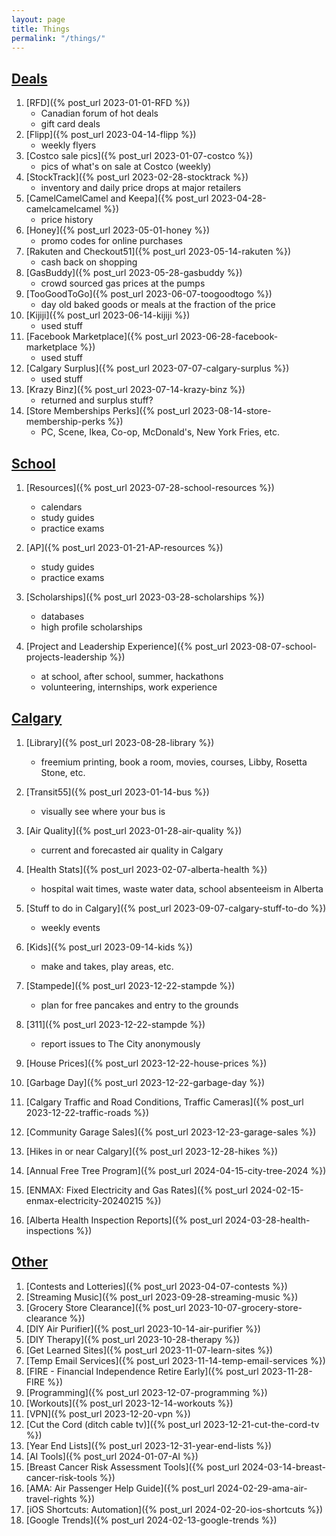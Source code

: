 ```yaml
---
layout: page
title: Things
permalink: "/things/"
---
```


<h2 id="deals">
    <a href="{{ site.baseurl }}/categories#deals">Deals</a>
</h2>

1. [RFD]({% post_url 2023-01-01-RFD %})
    - Canadian forum of hot deals
    - gift card deals
2. [Flipp]({% post_url 2023-04-14-flipp %})
    - weekly flyers
3. [Costco sale pics]({% post_url 2023-01-07-costco %})
    - pics of what's on sale at Costco (weekly)
4. [StockTrack]({% post_url 2023-02-28-stocktrack %})
    - inventory and daily price drops at major retailers
5. [CamelCamelCamel and Keepa]({% post_url 2023-04-28-camelcamelcamel %})
    - price history
6. [Honey]({% post_url 2023-05-01-honey %})
    - promo codes for online purchases
7. [Rakuten and Checkout51]({% post_url 2023-05-14-rakuten %})
    - cash back on shopping
8. [GasBuddy]({% post_url 2023-05-28-gasbuddy %})
    - crowd sourced gas prices at the pumps
9. [TooGoodToGo]({% post_url 2023-06-07-toogoodtogo %})
    - day old baked goods or meals at the fraction of the price
10. [Kijiji]({% post_url 2023-06-14-kijiji %})
    - used stuff
11. [Facebook Marketplace]({% post_url 2023-06-28-facebook-marketplace %})
    - used stuff
12. [Calgary Surplus]({% post_url 2023-07-07-calgary-surplus %})
    - used stuff
13. [Krazy Binz]({% post_url 2023-07-14-krazy-binz %})
    - returned and surplus stuff?
14. [Store Memberships Perks]({% post_url 2023-08-14-store-membership-perks %})
    - PC, Scene, Ikea, Co-op, McDonald's, New York Fries, etc.


<h2 id="school">
    <a href="{{ site.baseurl }}/categories#school">School</a>
</h2>


1. [Resources]({% post_url 2023-07-28-school-resources %})
    - calendars
    - study guides
    - practice exams

2. [AP]({% post_url 2023-01-21-AP-resources %})
    - study guides
    - practice exams

3. [Scholarships]({% post_url 2023-03-28-scholarships %})
    - databases
    - high profile scholarships

4. [Project and Leadership Experience]({% post_url 2023-08-07-school-projects-leadership %})
    - at school, after school, summer, hackathons
    - volunteering, internships, work experience


<h2 id="calgary">
    <a href="{{ site.baseurl }}/categories#calgary">Calgary</a>
</h2>

1. [Library]({% post_url 2023-08-28-library %})
    - freemium printing, book a room, movies, courses, Libby, Rosetta Stone, etc.
    
2. [Transit55]({% post_url 2023-01-14-bus %})
    - visually see where your bus is

3. [Air Quality]({% post_url 2023-01-28-air-quality %})
    - current and forecasted air quality in Calgary

4. [Health Stats]({% post_url 2023-02-07-alberta-health %})
    - hospital wait times, waste water data, school absenteeism in Alberta

5. [Stuff to do in Calgary]({% post_url 2023-09-07-calgary-stuff-to-do %})
    - weekly events

6. [Kids]({% post_url 2023-09-14-kids %})
    - make and takes, play areas, etc.

7. [Stampede]({% post_url 2023-12-22-stampde %})
    - plan for free pancakes and entry to the grounds

8. [311]({% post_url 2023-12-22-stampde %})
    - report issues to The City anonymously

9. [House Prices]({% post_url 2023-12-22-house-prices %})

10. [Garbage Day]({% post_url 2023-12-22-garbage-day %})

11. [Calgary Traffic and Road Conditions, Traffic Cameras]({% post_url 2023-12-22-traffic-roads %})

12. [Community Garage Sales]({% post_url 2023-12-23-garage-sales %})

13. [Hikes in or near Calgary]({% post_url 2023-12-28-hikes %})

14. [Annual Free Tree Program]({% post_url 2024-04-15-city-tree-2024 %})

15. [ENMAX: Fixed Electricity and Gas Rates]({% post_url 2024-02-15-enmax-electricity-20240215 %})

16. [Alberta Health Inspection Reports]({% post_url 2024-03-28-health-inspections %})


<h2 id="other">
    <a href="{{ site.baseurl }}/categories#other">Other</a>
</h2>

1. [Contests and Lotteries]({% post_url 2023-04-07-contests %})
2. [Streaming Music]({% post_url 2023-09-28-streaming-music %})
3. [Grocery Store Clearance]({% post_url 2023-10-07-grocery-store-clearance %})
4. [DIY Air Purifier]({% post_url 2023-10-14-air-purifier %})
5. [DIY Therapy]({% post_url 2023-10-28-therapy %})
6. [Get Learned Sites]({% post_url 2023-11-07-learn-sites %})
7. [Temp Email Services]({% post_url 2023-11-14-temp-email-services %})
8. [FIRE - Financial Independence Retire Early]({% post_url 2023-11-28-FIRE %})
9. [Programming]({% post_url 2023-12-07-programming %})
10. [Workouts]({% post_url 2023-12-14-workouts %})
11. [VPN]({% post_url 2023-12-20-vpn %})
12. [Cut the Cord (ditch cable tv)]({% post_url 2023-12-21-cut-the-cord-tv %})
13. [Year End Lists]({% post_url 2023-12-31-year-end-lists %})
14. [AI Tools]({% post_url 2024-01-07-AI %})
15. [Breast Cancer Risk Assessment Tools]({% post_url 2024-03-14-breast-cancer-risk-tools %})
16. [AMA: Air Passenger Help Guide]({% post_url 2024-02-29-ama-air-travel-rights %})
17. [iOS Shortcuts: Automation]({% post_url 2024-02-20-ios-shortcuts %})
18. [Google Trends]({% post_url 2024-02-13-google-trends %})
